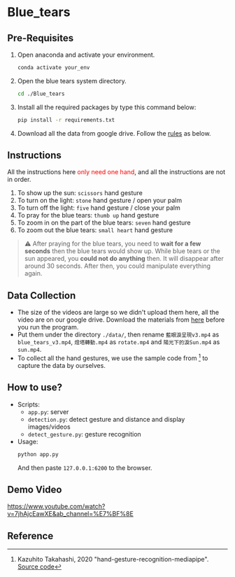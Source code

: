 # Blue_tears

## Pre-Requisites
1. Open anaconda and activate your environment.
	```bash
	conda activate your_env
	```
2. Open the blue tears system directory.
	```bash
	cd ./Blue_tears
	```
3. Install all the required packages by type this command below:
	```bash
	pip install -r requirements.txt
	```

4. Download all the data from google drive. Follow the [rules](#data-collection) as below.


## Instructions
All the instructions here <font color=red>only need one hand</font>, and all the instructions are not in order.

1. To show up the sun: `scissors` hand gesture
2. To turn on the light: `stone` hand gesture / open your palm
3. To turn off the light: `five` hand gesture / close your palm
4. To pray for the blue tears: `thumb up` hand gesture
5. To zoom in on the part of the blue tears: `seven` hand gesture
6. To zoom out the blue tears: `small heart` hand gesture
	
> :warning: 
> After praying for the blue tears, you need to **wait for a few seconds** then the blue tears would show up.
> While blue tears or the sun appeared, you **could not do anything** then. It will disappear after around 30 seconds. After then, you could manipulate everything again.


## Data Collection
- The size of the videos are large so we didn't upload them here, all the video are on our google drive. Download the materials from [here](https://drive.google.com/drive/u/0/folders/12hI5uB_-W8tm1z1VPcJoLmeoTQmb6mGd) before you run the program.
- Put them under the directory `./data/`, then rename `藍眼淚呈現v3.mp4` as `blue_tears_v3.mp4`, `燈塔轉動.mp4` as `rotate.mp4` and `陽光下的淚Sun.mp4` as `sun.mp4`.
- To collect all the hand gestures, we use the sample code from [^3] to capture the data by ourselves.


## How to use?
- Scripts: 
	- `app.py`: server
	- `detection.py`: detect gesture and distance and display images/videos
	- `detect_gesture.py`: gesture recognition
- Usage: 
	```bash
	python app.py
	```
	And then paste `127.0.0.1:6200` to the browser.


## Demo Video
https://www.youtube.com/watch?v=7jhAjcEawXE&ab_channel=%E7%BF%8E


## Reference
[^1]: Mediapipe [Source](https://github.com/google/mediapipe)
[^2]: Opencv [Source](https://github.com/opencv/opencv)
[^3]: Kazuhito Takahashi, 2020 "hand-gesture-recognition-mediapipe". [Source code](https://github.com/Kazuhito00/hand-gesture-recognition-using-mediapipe)
